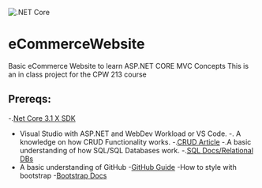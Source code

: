 ![.NET Core](https://github.com/KnightShade07/eCommerceWebsite/workflows/.NET%20Core/badge.svg?branch=master)

# eCommerceWebsite
Basic eCommerce Website to learn ASP.NET CORE MVC Concepts
This is an in class project for the CPW 213 course

## Prereqs:
-.[Net Core 3.1 X SDK](https://dotnet.microsoft.com/download)
- Visual Studio with ASP.NET and WebDev Workload or VS Code.
-. A knowledge on how CRUD Functionality works.
-.[CRUD Article](https://www.codecademy.com/articles/what-is-crud)
-.A basic understanding of how SQL/SQL Databases work.
-.[SQL Docs/Relational DBs](https://docs.microsoft.com/en-us/sql/t-sql/tutorial-writing-transact-sql-statements?view=sql-server-ver15)
- A basic understanding of GitHub
-[GitHub Guide](https://guides.github.com/activities/hello-world/)
-How to style with bootstrap
-[Bootstrap Docs](https://getbootstrap.com/docs/4.1/getting-started/introduction/)
